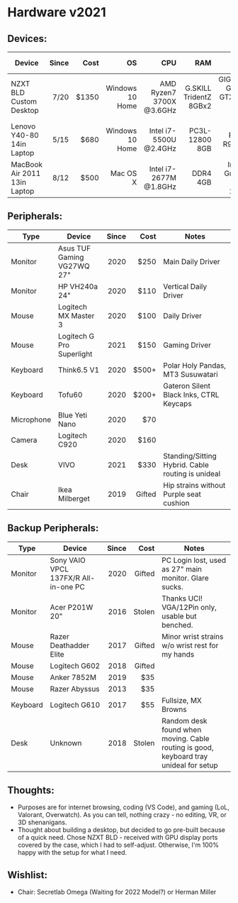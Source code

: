 # Hardware v2021

## Devices:
| Device | Since | Cost | OS | CPU | RAM | GPU | Storage | Motherboard | Case | Power Supply | Cooling
|-|-:|-:|-:|-:|-:|-:|-:|-:|-:|-:|-:|
| NZXT BLD Custom Desktop | 7/20 | $1350 | Windows 10 Home | AMD Ryzen7 3700X @3.6GHz | G.SKILL TridentZ 8GBx2 | GIGABYTE GeForce GTX 1660 Super 6GB | SSD 500GB | MSI B450I GAMING PLUS AC | NZXT H210 | NZXT C750 Gold | NZXT Kraken M22
| Lenovo Y40-80 14in Laptop | 5/15 | $680 | Windows 10 Home | Intel i7-5500U @2.4GHz | PC3L-12800 8GB | AMD Radeon R9 M275 2GB | HDD 1TB | ? | N/A | N/A | N/A
| MacBook Air 2011 13in Laptop | 8/12 | $500 | Mac OS X | Intel i7-2677M @1.8GHz | DDR4 4GB | Intel HD Graphics 3000 284MB | HDD 251GB | A1369 Logic Board | N/A | N/A | N/A

## Peripherals:
| Type | Device | Since | Cost | Notes |
|-|-|-:|-:|-|
| Monitor | Asus TUF Gaming VG27WQ 27" | 2020 | $250 | Main Daily Driver
| Monitor | HP VH240a 24" | 2020 | $110 | Vertical Daily Driver
| Mouse | Logitech MX Master 3 | 2020 | $100 | Daily Driver
| Mouse | Logitech G Pro Superlight | 2021 | $150 | Gaming Driver
| Keyboard | Think6.5 V1 | 2020 | $500+ | Polar Holy Pandas, MT3 Susuwatari
| Keyboard | Tofu60 | 2020 | $200+ | Gateron Silent Black Inks, CTRL Keycaps
| Microphone | Blue Yeti Nano | 2020 | $70 |
| Camera | Logitech C920 | 2020 | $160 |
| Desk | VIVO | 2021 | $330 | Standing/Sitting Hybrid. Cable routing is unideal
| Chair | Ikea Milberget | 2019 | Gifted | Hip strains without Purple seat cushion

## Backup Peripherals:
| Type | Device | Since | Cost | Notes |
|-|-|-:|-:|-|
| Monitor | Sony VAIO VPCL 137FX/R All-in-one PC | 2020 | Gifted | PC Login lost, used as 27" main monitor. Glare sucks.
| Monitor | Acer P201W 20" | 2016 | Stolen | Thanks UCI! VGA/12Pin only, usable but benched.
| Mouse | Razer Deathadder Elite | 2017 | Gifted | Minor wrist strains w/o wrist rest for my hands
| Mouse | Logitech G602 | 2018 | Gifted | 
| Mouse | Anker 7852M | 2019 | $35 | 
| Mouse | Razer Abyssus | 2013 | $35 |
| Keyboard | Logitech G610 | 2017 | $55 | Fullsize, MX Browns
| Desk | Unknown | 2018 | Stolen | Random desk found when moving. Cable routing is good, keyboard tray unideal for setup

## Thoughts:
* Purposes are for internet browsing, coding (VS Code), and gaming (LoL, Valorant, Overwatch). As you can tell, nothing crazy - no editing, VR, or 3D shenanigans. 
* Thought about building a desktop, but decided to go pre-built because of a quick need. Chose NZXT BLD - received with GPU display ports covered by the case, which I had to self-adjust. Otherwise, I'm 100% happy with the setup for what I need.

## Wishlist:
* Chair: Secretlab Omega (Waiting for 2022 Model?) or Herman Miller